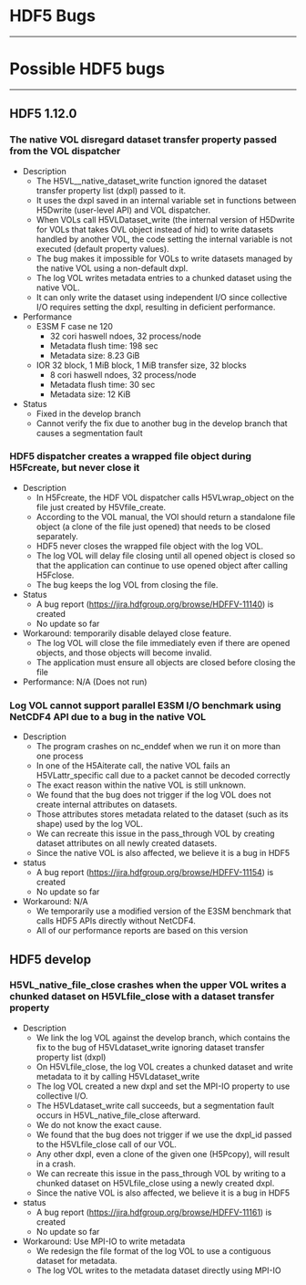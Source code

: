 # HDF5 Bugs

---

# Possible HDF5 bugs

---

## HDF5 1.12.0
### The native VOL disregard dataset transfer property passed from the VOL dispatcher 
  * Description
    + The H5VL__native_dataset_write function ignored the dataset transfer property list (dxpl) passed to it.
    + It uses the dxpl saved in an internal variable set in functions between H5Dwrite (user-level API) and VOL dispatcher.
    + When VOLs call H5VLDataset_write (the internal version of H5Dwrite for VOLs that takes OVL object instead of hid) to write datasets handled by another
      VOL, the code setting the internal variable is not executed (default property values).
    + The bug makes it impossible for VOLs to write datasets managed by the native VOL using a non-default dxpl.
    + The log VOL writes metadata entries to a chunked dataset using the native VOL.
    + It can only write the dataset using independent I/O since collective I/O requires setting the dxpl, resulting in deficient performance.
  * Performance
    + E3SM F case ne 120
      + 32 cori haswell ndoes, 32 process/node
      + Metadata flush time: 198 sec
      + Metadata size: 8.23 GiB
    + IOR 32 block, 1 MiB block, 1 MiB transfer size, 32 blocks
      + 8 cori haswell ndoes, 32 process/node
      + Metadata flush time: 30 sec
      + Metadata size: 12 KiB
  * Status
    + Fixed in the develop branch
    + Cannot verify the fix due to another bug in the develop branch that causes a segmentation fault

### HDF5 dispatcher creates a wrapped file object during H5Fcreate, but never close it
  * Description
    + In H5Fcreate, the HDF VOL dispatcher calls H5VLwrap_object on the file just created by H5Vfile_create.
    + According to the VOL manual, the VOl should return a standalone file object (a clone of the file just opened) that needs to be closed separately.
    + HDF5 never closes the wrapped file object with the log VOL.
    + The log VOL will delay file closing until all opened object is closed so that the application can continue to use opened object after calling H5Fclose.
    + The bug keeps the log VOL from closing the file.
  * Status
    + A bug report (https://jira.hdfgroup.org/browse/HDFFV-11140) is created
    + No update so far
  * Workaround: temporarily disable delayed close feature.
    + The log VOL will close the file immediately even if there are opened objects, and those objects will become invalid.
    + The application must ensure all objects are closed before closing the file
  * Performance: N/A (Does not run)

### Log VOL cannot support parallel E3SM I/O benchmark using NetCDF4 API due to a bug in the native VOL
  * Description
    + The program crashes on nc_enddef when we run it on more than one process
    + In one of the H5Aiterate call, the native VOL fails an H5VLattr_specific call due to a packet cannot be decoded correctly
    + The exact reason within the native VOL is still unknown.
    + We found that the bug does not trigger if the log VOL does not create internal attributes on datasets.
    + Those attributes stores metadata related to the dataset (such as its shape) used by the log VOL.
    + We can recreate this issue in the pass_through VOL by creating dataset attributes on all newly created datasets.
    + Since the native VOL is also affected, we believe it is a bug in HDF5
  * status
    + A bug report (https://jira.hdfgroup.org/browse/HDFFV-11154) is created
    + No update so far
  * Workaround: N/A
    + We temporarily use a modified version of the E3SM benchmark that calls HDF5 APIs directly without NetCDF4.
    + All of our performance reports are based on this version

## HDF5 develop
### H5VL_native_file_close crashes when the upper VOL writes a chunked dataset on H5VLfile_close with a dataset transfer property
  * Description
    + We link the log VOL against the develop branch, which contains the fix to the bug of H5VLdataset_write ignoring dataset transfer property list (dxpl)
    + On H5VLfile_close, the log VOL creates a chunked dataset and write metadata to it by calling H5VLdataset_write
    + The log VOL created a new dxpl and set the MPI-IO property to use collective I/O.
    + The H5VLdataset_write call succeeds, but a segmentation fault occurs in H5VL_native_file_close afterward. 
    + We do not know the exact cause.
    + We found that the bug does not trigger if we use the dxpl_id passed to the H5VLfile_close call of our VOL.
    + Any other dxpl, even a clone of the given one (H5Pcopy), will result in a crash.
    + We can recreate this issue in the pass_through VOL by writing to a chunked dataset on H5VLfile_close using a newly created dxpl.
    + Since the native VOL is also affected, we believe it is a bug in HDF5
  * status
    + A bug report (https://jira.hdfgroup.org/browse/HDFFV-11161) is created
    + No update so far
  * Workaround: Use MPI-IO to write metadata
    + We redesign the file format of the log VOL to use a contiguous dataset for metadata.
    + The log VOL writes to the metadata dataset directly using MPI-IO


